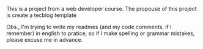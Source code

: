 This is a project from a web developer course.
The propouse of this project is create a tecblog 
template

Obs., I'm trying to write my readmes (and my code 
comments, if I remember) in english to pratice, 
so if I make spelling or grammar mistakes, please 
excuse me in advance.